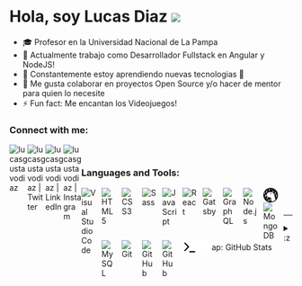 # Hola, soy Lucas Diaz <img src="https://media.giphy.com/media/hvRJCLFzcasrR4ia7z/giphy.gif" width="3%">

- 🎓 Profesor en la Universidad Nacional de La Pampa
- 🔭 Actualmente trabajo como Desarrollador Fullstack en Angular y NodeJS!
- 🌱 Constantemente estoy aprendiendo nuevas tecnologias 🤣
- 👯 Me gusta colaborar en proyectos Open Source y/o hacer de mentor para quien lo necesite
- ⚡ Fun fact: Me encantan los Videojuegos!


### Connect with me:

[<img align="left" alt="lucasgustavodiaz" width="32px" src="https://openmoji.org/data/color/svg/1F30F.svg" />][website]
[<img align="left" alt="lucasgustavodiaz | Twitter" width="32px" src="https://openmoji.org/data/color/svg/E040.svg" />][twitter]
[<img align="left" alt="lucasgustavodiaz | LinkedIn" width="32px" src="https://openmoji.org/data/color/svg/E046.svg" />][linkedin]
[<img align="left" alt="lucasgustavodiaz | Instagram" width="32px" src="https://openmoji.org/data/color/svg/E043.svg" />][instagram]

<br />

### Languages and Tools:

[<img align="left" alt="Visual Studio Code" width="26px" src="https://cdn.jsdelivr.net/gh/devicons/devicon/icons/vscode/vscode-original.svg" style="padding-right:10px;" />][website]
[<img align="left" alt="HTML5" width="26px" src="https://cdn.jsdelivr.net/gh/devicons/devicon/icons/html5/html5-original.svg" style="padding-right:10px;" />][website]
[<img align="left" alt="CSS3" width="26px" src="https://cdn.jsdelivr.net/gh/devicons/devicon/icons/css3/css3-original.svg" style="padding-right:10px;" />][website]
[<img align="left" alt="Sass" width="26px" src="https://cdn.jsdelivr.net/gh/devicons/devicon/icons/sass/sass-original.svg" style="padding-right:10px;" />][website]
[<img align="left" alt="JavaScript" width="26px" src="https://cdn.jsdelivr.net/gh/devicons/devicon/icons/javascript/javascript-original.svg" style="padding-right:10px;" />][website]
[<img align="left" alt="React" width="26px" src="https://cdn.jsdelivr.net/gh/devicons/devicon/icons/react/react-original.svg" style="padding-right:10px;" />][website]
[<img align="left" alt="Gatsby" width="26px" src="https://cdn.jsdelivr.net/gh/devicons/devicon/icons/gatsby/gatsby-original.svg" style="padding-right:10px;" />][website]
[<img align="left" alt="GraphQL" width="26px" src="https://cdn.jsdelivr.net/gh/devicons/devicon/icons/graphql/graphql-plain.svg" style="padding-right:10px;" />][website]
[<img align="left" alt="Node.js" width="26px" src="https://cdn.jsdelivr.net/gh/devicons/devicon/icons/nodejs/nodejs-original.svg" style="padding-right:10px;" />][website]
[<img align="left" alt="Deno" width="26px" src="./img/deno-light.svg" style="padding-right:10px;" />][website]
[<img align="left" alt="MongoDB" width="26px" src="https://cdn.jsdelivr.net/gh/devicons/devicon/icons/mongodb/mongodb-original.svg" style="padding-right:10px;" />][website]
[<img align="left" alt="MySQL" width="26px" src="https://cdn.jsdelivr.net/gh/devicons/devicon/icons/mysql/mysql-original.svg" style="padding-right:10px;" />][website]
[<img align="left" alt="Git" width="26px" src="https://cdn.jsdelivr.net/gh/devicons/devicon/icons/git/git-original.svg" style="padding-right:10px;" />][website]
[<img align="left" alt="GitHub" width="26px" src="https://user-images.githubusercontent.com/3369400/139447912-e0f43f33-6d9f-45f8-be46-2df5bbc91289.png" style="padding-right:10px;" />](https://github.com/lucasgustavodiaz/lucasgustavodiaz#gh-dark-mode-only)
[<img align="left" alt="GitHub" width="26px" src="https://user-images.githubusercontent.com/3369400/139448065-39a229ba-4b06-434b-bc67-616e2ed80c8f.png" style="padding-right:10px;" />](https://github.com/lucasgustavodiaz/lucasgustavodiaz#gh-light-mode-only)
[<img align="left" alt="Terminal" width="26px" src="./img/terminal-light.svg" />](https://github.com/lucasgustavodiaz/lucasgustavodiaz#gh-light-mode-only)
[<img align="left" alt="Terminal" width="26px" src="./img/terminal-dark.svg" />](https://github.com/lucasgustavodiaz/lucasgustavodiaz#gh-dark-mode-only)

<br />
<br />

---

<details>
  <summary>:zap: GitHub Stats</summary>
  
  <br />

![lucasgustavodiaz's GitHub stats](https://github-readme-stats.vercel.app/api?username=lucasgustavodiaz&show_icons=true&theme=codeSTACKr)

![Top Langs](https://github-readme-stats.vercel.app/api/top-langs/?username=lucasgustavodiaz&langs_count=5&theme=codeSTACKr&layout=compact)

</details>

[website]: https://lucasdiaz.netlify.app
[twitter]: https://twitter.com/LucasGDiaz
[instagram]: https://instagram.com/lucasgustavodiaz
[linkedin]: https://www.linkedin.com/in/lucas-gustavo-diaz/

<!---
lucasgustavodiaz/lucasgustavodiaz is a ✨ special ✨ repository because its `README.md` (this file) appears on your GitHub profile.
You can click the Preview link to take a look at your changes.
--->

